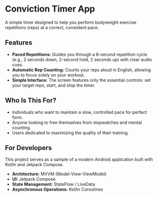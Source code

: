# Conviction Timer App

A simple timer designed to help you perform bodyweight exercise repetitions (reps) at a correct, consistent pace.

## Features

*   **Paced Repetitions:** Guides you through a 6-second repetition cycle (e.g., 2 seconds down, 2-second hold, 2 seconds up) with clear audio cues.
*   **Automatic Rep Counting:** Counts your reps aloud in English, allowing you to focus solely on your workout.
*   **Simple Interface:** The screen features only the essential controls: set your target reps, start, and stop the timer.

## Who Is This For?

*   Individuals who want to maintain a slow, controlled pace for perfect form.
*   Anyone looking to free themselves from stopwatches and mental counting.
*   Users dedicated to maximizing the quality of their training.

## For Developers

This project serves as a sample of a modern Android application built with Kotlin and Jetpack Compose.

*   **Architecture:** MVVM (Model-View-ViewModel)
*   **UI:** Jetpack Compose
*   **State Management:** StateFlow / LiveData
*   **Asynchronous Operations:** Kotlin Coroutines